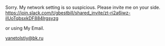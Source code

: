 Sorry. My network setting is so suspicious.
Please invite me on your side.
https://join.slack.com/t/gbestbill/shared_invite/zt-ri2a6iwz-iIUoTqbsxkDF884lrgsyzg


or using My Email.


yanetolstiy@bk.ru
